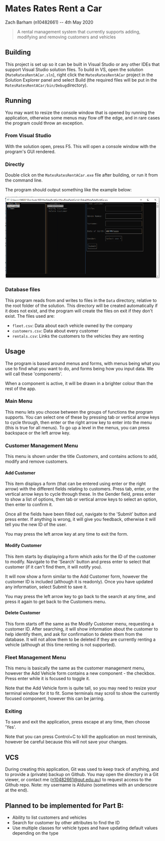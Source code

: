 # Mates Rates Rent a Car

Zach Barham (n10482661) -- 4th May 2020

> A rental management system that currently supports adding, modifying and removing customers and vehicles

## Building

This project is set up so it can be built in Visual Studio or any other IDEs that support Visual Studio solution files. To build in VS, open the solution (`MateRatesRentACar.sln`), right click the `MatesRatesRentACar` project in the Solution Explorer panel and select Build (the required files will be put in the `MatesRatesRentACar/bin/Debug`directory).

## Running

You may want to resize the console window that is opened by running the application, otherwise some menus may flow off the edge, and in rare cases the program could throw an exception.

### From Visual Studio

With the solution open, press F5. This will open a console window with the program's GUI rendered.

### Directly

Double click on the `MatesRatesRentACar.exe` file after building, or run it from the command line.

The program should output something like the example below:

![Screenshot of the initial state](screenshot.png)

### Database files

This program reads from and writes to files in the `Data` directory, relative to the root folder of the solution. This directory will be created automatically if it does not exist, and the program will create the files on exit if they don't exist. The files used are:

- `fleet.csv`: Data about each vehicle owned by the company
- `customers.csv`: Data about every customer
- `rentals.csv`: Links the customers to the vehicles they are renting

## Usage

The program is based around menus and forms, with menus being what you use to find what you want to do, and forms being how you input data. We will call these 'components'.

When a component is active, it will be drawn in a brighter colour than the rest of the app.

### Main Menu

This menu lets you choose between the groups of functions the program supports. You can select one of these by pressing tab or vertical arrow keys to cycle through, then enter or the right arrow key to enter into the menu (this is true for all menus). To go up a level in the menus, you can press backspace or the left arrow key.

### Customer Management Menu

This menu is shown under the title _Customers_, and contains actions to add, modify and remove customers.

#### Add Customer

This item displays a form (that can be entered using enter or the right arrow) with the different fields relating to customers. Press tab, enter, or the vertical arrow keys to cycle through these. In the Gender field, press enter to show a list of options, then tab or vertical arrow keys to select an option, then enter to confirm it.

Once all the fields have been filled out, navigate to the 'Submit' button and press enter. If anything is wrong, it will give you feedback, otherwise it will tell you the new ID of the user.

You may press the left arrow key at any time to exit the form.

#### Modify Customer

This item starts by displaying a form which asks for the ID of the customer to modify. Navigate to the 'Search' button and press enter to select that customer (if it can't find them, it will notify you).

It will now show a form similar to the Add Customer form, however the customer ID is included (although it is readonly). Once you have updated any information, select Submit to save it.

You may press the left arrow key to go back to the search at any time, and press it again to get back to the Customers menu.

#### Delete Customer

This form starts off the same as the Modify Customer menu, requesting a customer ID. After searching, it will show information about the customer to help identify them, and ask for confirmation to delete them from the database. It will not allow them to be deleted if they are currently renting a vehicle (although at this time renting is not supported).

### Fleet Management Menu

This menu is basically the same as the customer management menu, however the Add Vehicle form contains a new component - the checkbox. Press enter while it is focused to toggle it.

Note that the Add Vehicle form is quite tall, so you may need to resize your terminal window for it to fit. Some terminals may scroll to show the currently focused component, however this can be jarring.

### Exiting

To save and exit the application, press escape at any time, then choose 'Yes'.

Note that you can press Control+C to kill the application on most terminals, however be careful because this will not save your changes.

## VCS

During creating this application, Git was used to keep track of anything, and to provide a (private) backup on Github. You may open the directory in a Git viewer, or contact me (n10482661@qut.edu.au) to request access to the Github repo. Note: my username is Alduino (sometimes with an underscore at the end).



## Planned to be implemented for Part B:

- Ability to list customers and vehicles
- Search for customer by other attributes to find the ID
- Use multiple classes for vehicle types and have updating default values depending on the type